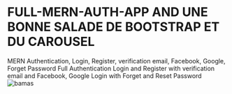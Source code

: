 # FULL-MERN-AUTH-APP AND UNE BONNE SALADE DE BOOTSTRAP ET DU CAROUSEL
MERN Authentication, Login, Register, verification email, Facebook, Google, Forget Password
Full Authentication  Login and Register with verification email and Facebook, Google Login with Forget and Reset Password 
![bamas](https://user-images.githubusercontent.com/37591975/90133647-c255e300-dd67-11ea-8e0d-bf72b9aa70a5.PNG)
